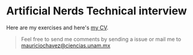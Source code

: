 # Artificial Nerds Technical interview

Here are my exercises and here's [my CV](https://docs.google.com/document/d/1lZKg4YKd8GMPnv5HKqJ4P7hpXNbKuIj-QICGazYqMFY/edit?usp=sharing).

> Feel free to send me comments by sending a issue or mail me to [mauriciochavez@ciencias.unam.mx](mailto:mauriciochavez@ciencias.unam.mx)
